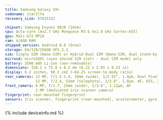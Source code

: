 ```yaml
---
title: Samsung Galaxy S9+
codename: star2lte
recovery_size: 67633152

chipset: Samsung Exynos 9810 (10nm)
cpu: Octa-core (4x2.7 GHz Mongoose M3 & 4x1.8 GHz Cortex-A55)
gpu: Mali-G72 MP18
ram: 4/6GB RAM
shipped_version: Android 8.0 (Oreo)
storage: 64/128/256GB UFS 2.1
sim: Single SIM (Nano-SIM) or Hybrid Dual SIM (Nano-SIM, dual stand-by)
microsd: microSDXC (uses shared SIM slot) - dual SIM model only
battery: 3500 mAh Li-Ion (non-removable)
dimensions: 158.1 x 73.8 x 8.5 mm (6.22 x 2.91 x 0.33 in)
display: 6.2 inches, 98.3 cm2 (~84.2% screen-to-body ratio)
rear_cameras: 12 MP, f/1.5-2.4, 26mm (wide), 1/2.55", 1.4µm, Dual Pixel PDAF, OIS
              12 MP, f/2.4, 52mm (telephoto), 1/3.6", 1.0µm, AF, OIS, 2x optical zoom
front_camera: 8 MP, f/1.7, 25mm (wide), 1/3.6", 1.22µm, AF
              2 MP (dedicated iris scanner camera)
fingerprint: rear-mounted fingerprint
sensors: Iris scanner, fingerprint (rear-mounted), accelerometer, gyro, proximity, compass, barometer, heart rate, SpO2
---
```


{% include deviceinfo.md %}
